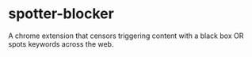 # spotter-blocker
A chrome extension that censors triggering content with a black box OR spots keywords across the web.
